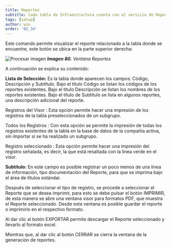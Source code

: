 ```yaml
---
title: Reportes
subtitle: Cada tabla de Infraestructura cuenta con el servicio de Reportes, en este contexto y dependiendo de cada tabla hay un reporte disponible.
tags: [setup]
author: win
order: '02_34'
---
```




Este comando <span class="mdi mdi-printer"></span> permite visualizar el reporte relacionado a la tabla donde se encuentre, este botón se ubica en la parte superior derecha:

![Procesar imagen](../../assets/images/cap02/chp02_img79.png)
_**Imagen 80.** Ventana Reportes_

A continuación se explica su contenido:

**Lista de Selección:** Es la tabla donde aparecen los campos: Código, Descripción y
Subtítulo. Bajo el título Código se listan los códigos de los reportes existentes. Bajo el título Descripción se listan los nombres de los reportes existentes. Bajo el título de Subtítulo se lista en algunos reportes, una descripción adicional del reporte.



<a class="btn cl-gray bg-white btn-rounded"><span class="mdi mdi-circle cl-blue pr-1"></span><span class="pr-1"> Registros del Visor </span></a>: Esta opción permite hacer una impresión de los registros de la tabla preseleccionados de un subgrupo.


<a class="btn cl-gray bg-white btn-rounded"><span class="mdi mdi-circle cl-blue pr-1"></span><span class="pr-1"> Todos los Registros </span></a>: Con esta opción se permite la impresión de todas los registros existentes de la tabla en la base de datos de la compañía activa, sin importar si se ha realizado un subgrupo.


<a class="btn cl-gray bg-white btn-rounded"><span class="mdi mdi-circle cl-blue pr-1"></span><span class="pr-1"> Registro seleccionado </span></a>: Esta opción permite hacer una impresión del registro señalada, es decir,  la que está resaltada con la línea verde en el visor.

**Subtítulo:** En este campo es posible registrar un poco menos de una línea de información, tipo documentación del Reporte, para que se imprima bajo el área de títulos estándar.

Después de seleccionar el tipo de registro, se procede a seleccionar el Reporte que se
desea imprimir, para esto se debe pulsar el botón <a class="btn bg-gray cl-black">IMPRIMIR</a>, de esta manera se abre una ventana visor para formatos PDF, que muestra el Reporte seleccionado. Desde esta ventana es posible guardar el reporte o imprimirlo en el respectivo formato. 

Al dar clic al botón <a class="btn bg-gray cl-black">EXPORTAR</a> permite descargar el Reporte seleccionado y llevarlo al formato excel.

Mientras que, al dar clic al botón <a class="btn bg-gray cl-black">CERRAR</a> se cierra la ventana de la generación de reportes.